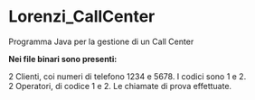 # Lorenzi_CallCenter
Programma Java per la gestione di un Call Center


<b> Nei file binari sono presenti: </b>

2 Clienti, coi numeri di telefono 1234 e 5678. I codici sono 1 e 2.<br>
2 Operatori, di codice 1 e 2.
Le chiamate di prova effettuate.
